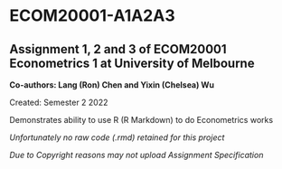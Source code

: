 # ECOM20001-A1A2A3
## Assignment 1, 2 and 3 of ECOM20001 Econometrics 1 at University of Melbourne
**Co-authors: Lang (Ron) Chen and Yixin (Chelsea) Wu**

Created: Semester 2 2022

Demonstrates ability to use R (R Markdown) to do Econometrics works

*Unfortunately no raw code (.rmd) retained for this project*

*Due to Copyright reasons may not upload Assignment Specification*
